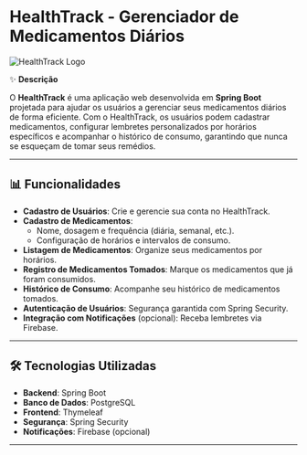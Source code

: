 # HealthTrack - Gerenciador de Medicamentos Diários

![HealthTrack Logo](https://via.placeholder.com/150) <!-- Adicione um logo se tiver -->

✨ **Descrição**

O **HealthTrack** é uma aplicação web desenvolvida em **Spring Boot** projetada para ajudar os usuários a gerenciar seus medicamentos diários de forma eficiente. Com o HealthTrack, os usuários podem cadastrar medicamentos, configurar lembretes personalizados por horários específicos e acompanhar o histórico de consumo, garantindo que nunca se esqueçam de tomar seus remédios.

---

## 📊 **Funcionalidades**

- **Cadastro de Usuários**: Crie e gerencie sua conta no HealthTrack.
- **Cadastro de Medicamentos**:
    - Nome, dosagem e frequência (diária, semanal, etc.).
    - Configuração de horários e intervalos de consumo.
- **Listagem de Medicamentos**: Organize seus medicamentos por horários.
- **Registro de Medicamentos Tomados**: Marque os medicamentos que já foram consumidos.
- **Histórico de Consumo**: Acompanhe seu histórico de medicamentos tomados.
- **Autenticação de Usuários**: Segurança garantida com Spring Security.
- **Integração com Notificações** (opcional): Receba lembretes via Firebase.

---

## 🛠️ **Tecnologias Utilizadas**

- **Backend**: Spring Boot
- **Banco de Dados**: PostgreSQL
- **Frontend**: Thymeleaf 
- **Segurança**: Spring Security
- **Notificações**: Firebase (opcional)

---


